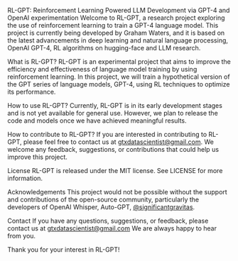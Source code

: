 RL-GPT: Reinforcement Learning Powered LLM Development via GPT-4 and OpenAI experimentation
Welcome to RL-GPT, a research project exploring the use of reinforcement learning to train a GPT-4 language model. This project is currently being developed by Graham Waters, and it is based on the latest advancements in deep learning and natural language processing, OpenAI GPT-4, RL algorithms on hugging-face and LLM research. 

What is RL-GPT?
RL-GPT is an experimental project that aims to improve the efficiency and effectiveness of language model training by using reinforcement learning. In this project, we will train a hypothetical version of the GPT series of language models, GPT-4, using RL techniques to optimize its performance.

How to use RL-GPT?
Currently, RL-GPT is in its early development stages and is not yet available for general use. However, we plan to release the code and models once we have achieved meaningful results.

How to contribute to RL-GPT?
If you are interested in contributing to RL-GPT, please feel free to contact us at gtxdatascientist@gmail.com. We welcome any feedback, suggestions, or contributions that could help us improve this project.

License
RL-GPT is released under the MIT license. See LICENSE for more information.

Acknowledgements
This project would not be possible without the support and contributions of the open-source community, particularly the developers of OpenAI Whisper, Auto-GPT, [@significantgravitas](https://github.com/Significant-Gravitas).

Contact
If you have any questions, suggestions, or feedback, please contact us at gtxdatascientist@gmail.com We are always happy to hear from you.

Thank you for your interest in RL-GPT!




